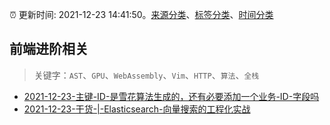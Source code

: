 :alarm_clock: 更新时间: 2021-12-23 14:41:50。[来源分类](../README.md)、[标签分类](../TAGS.md)、[时间分类](../TIMELINE.md)

## 前端进阶相关


> 关键字：`AST`、`GPU`、`WebAssembly`、`Vim`、`HTTP`、`算法`、`全栈`



- [2021-12-23-主键-ID-是雪花算法生成的，还有必要添加一个业务-ID-字段吗](https://www.v2ex.com/t/824058) 
- [2021-12-23-干货-|-Elasticsearch-向量搜索的工程化实战](https://toutiao.io/k/geounfc) 